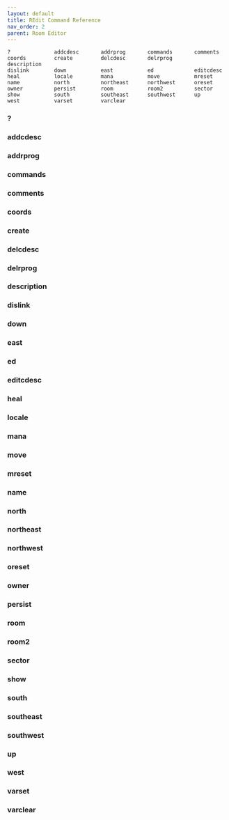 ```yaml
---
layout: default
title: REdit Command Reference
nav_order: 2
parent: Room Editor
---
```


```
?              addcdesc       addrprog       commands       comments       
coords         create         delcdesc       delrprog       description    
dislink        down           east           ed             editcdesc      
heal           locale         mana           move           mreset         
name           north          northeast      northwest      oreset         
owner          persist        room           room2          sector         
show           south          southeast      southwest      up             
west           varset         varclear       
```

### ?

### addcdesc

### addrprog

### commands

### comments

### coords

### create

### delcdesc

### delrprog

### description

### dislink

### down

### east

### ed

### editcdesc

### heal

### locale

### mana

### move

### mreset

### name

### north

### northeast

### northwest

### oreset

### owner

### persist

### room

### room2

### sector

### show

### south

### southeast

### southwest

### up

### west

### varset

### varclear